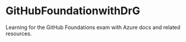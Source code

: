 # GitHubFoundationwithDrG
Learning for the GitHub Foundations exam with Azure docs and related resources.
